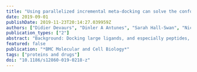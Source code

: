 ```yaml
---
title: "Using parallelized incremental meta-docking can solve the conformational sampling issue when docking large ligands to proteins"
date: 2019-09-01
publishDate: 2019-11-23T20:14:27.039959Z
authors: ["Didier Devaurs", "Dinler A Antunes", "Sarah Hall-Swan", "Nicole Mitchell", "Mark Moll", "Gregory Lizée", "Lydia E Kavraki"]
publication_types: ["2"]
abstract: "Background: Docking large ligands, and especially peptides, to protein receptors is still considered a challenge in computational structural biology. Besides the issue of accurately scoring the binding modes of a protein-ligand complex produced by a molecular docking tool, the conformational sampling of a large ligand is also often considered a challenge because of its underlying combinatorial complexity. In this study, we evaluate the impact of using parallelized and incremental paradigms on the accuracy and performance of conformational sampling when docking large ligands. We use ﬁve datasets of protein-ligand complexes involving ligands that could not be accurately docked by classical protein-ligand docking tools in previous similar studies.  Results: Our computational evaluation shows that simply increasing the amount of conformational sampling performed by a protein-ligand docking tool, such as Vina, by running it for longer is rarely beneﬁcial. Instead, it is more eﬃcient and advantageous to run several short instances of this docking tool in parallel and group their results together, in a straightforward parallelized docking protocol. Even greater accuracy and eﬃciency are achieved by our parallelized incremental meta-docking tool, DINC, showing the additional beneﬁts of its incremental paradigm. Using DINC, we could accurately reproduce the vast majority of the protein-ligand complexes we considered.  Conclusions: Our study suggests that, even when trying to dock large ligands to proteins, the conformational sampling of the ligand should no longer be considered an issue, as simple docking protocols using existing tools can solve it. Therefore, scoring should currently be regarded as the biggest unmet challenge in molecular docking.  Keywords: molecular docking; protein-ligand docking; protein-peptide docking; conformational sampling; scoring; parallelism; incremental protocol"
featured: false
publication: "*BMC Molecular and Cell Biology*"
tags: ["proteins and drugs"]
doi: "10.1186/s12860-019-0218-z"
---
```


